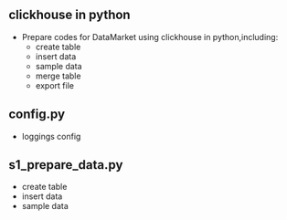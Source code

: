 ## clickhouse in python
- Prepare codes for DataMarket using clickhouse in python,including:
    - create table
    - insert data
    - sample data
    - merge table
    - export file



## config.py
- loggings config


## s1\_prepare\_data.py
- create table
- insert data
- sample data
